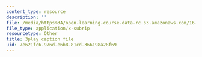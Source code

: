 ```yaml
---
content_type: resource
description: ''
file: /media/https%3A/open-learning-course-data-rc.s3.amazonaws.com/16-660j-introduction-to-lean-six-sigma-methods-january-iap-2012/7e621fc6976de6b881cd366198a28f69_u3Umk_2PVuw.srt
file_type: application/x-subrip
resourcetype: Other
title: 3play caption file
uid: 7e621fc6-976d-e6b8-81cd-366198a28f69
---
```

